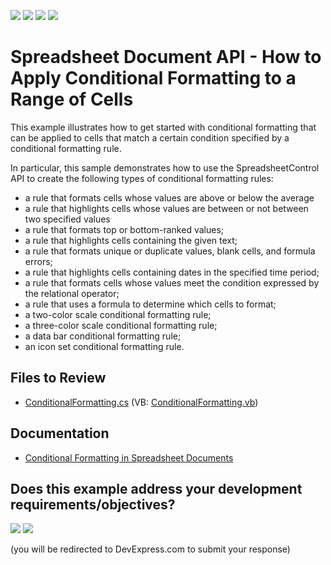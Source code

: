 <!-- default badges list -->
![](https://img.shields.io/endpoint?url=https://codecentral.devexpress.com/api/v1/VersionRange/128613416/24.2.1%2B)
[![](https://img.shields.io/badge/Open_in_DevExpress_Support_Center-FF7200?style=flat-square&logo=DevExpress&logoColor=white)](https://supportcenter.devexpress.com/ticket/details/E4929)
[![](https://img.shields.io/badge/📖_How_to_use_DevExpress_Examples-e9f6fc?style=flat-square)](https://docs.devexpress.com/GeneralInformation/403183)
[![](https://img.shields.io/badge/💬_Leave_Feedback-feecdd?style=flat-square)](#does-this-example-address-your-development-requirementsobjectives)
<!-- default badges end -->

# Spreadsheet Document API - How to Apply Conditional Formatting to a Range of Cells

This example illustrates how to get started with conditional formatting that can be applied to cells that match a certain condition specified by a conditional formatting rule.

In particular, this sample demonstrates how to use the SpreadsheetControl API to create the following types of conditional formatting rules:

* a rule that formats cells whose values are above or below the average
* a rule that highlights cells whose values are between or not between two specified values
* a rule that formats top or bottom-ranked values;
* a rule that highlights cells containing the given text;
* a rule that formats unique or duplicate values, blank cells, and formula errors;
* a rule that highlights cells containing dates in the specified time period;
* a rule that formats cells whose values meet the condition expressed by the relational operator;
* a rule that uses a formula to determine which cells to format;
* a two-color scale conditional formatting rule;
* a three-color scale conditional formatting rule;
* a data bar conditional formatting rule;
* an icon set conditional formatting rule.

## Files to Review

* [ConditionalFormatting.cs](./CS/SpreadsheetControl/SpreadsheetActions/ConditionalFormatting.cs) (VB: [ConditionalFormatting.vb](./VB/SpreadsheetControl/SpreadsheetActions/ConditionalFormatting.vb))

## Documentation

* [Conditional Formatting in Spreadsheet Documents](https://docs.devexpress.com/WindowsForms/16190/controls-and-libraries/spreadsheet/data-presentation/conditional-formatting)
<!-- feedback -->
## Does this example address your development requirements/objectives?

[<img src="https://www.devexpress.com/support/examples/i/yes-button.svg"/>](https://www.devexpress.com/support/examples/survey.xml?utm_source=github&utm_campaign=winforms-spreadsheet-apply-conditional-formatting-to-a-range-of-cells&~~~was_helpful=yes) [<img src="https://www.devexpress.com/support/examples/i/no-button.svg"/>](https://www.devexpress.com/support/examples/survey.xml?utm_source=github&utm_campaign=winforms-spreadsheet-apply-conditional-formatting-to-a-range-of-cells&~~~was_helpful=no)

(you will be redirected to DevExpress.com to submit your response)
<!-- feedback end -->
